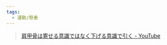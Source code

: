 ```yaml
---
tags:
  - 運動/懸垂
---
```

>[肩甲骨は寄せる意識ではなく下げる意識で引く - YouTube](https://www.youtube.com/watch?v=5pAn0Cxz_Bg)

